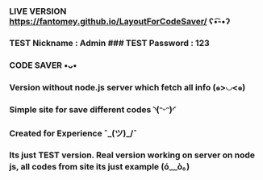 ### LIVE VERSION https://fantomey.github.io/LayoutForCodeSaver/     ʕ•͡-•ʔ

### TEST Nickname : Admin     ### TEST Password : 123



### CODE SAVER •ᴗ•
  



### Version without node.js server which fetch all info  (๑>◡<๑)

### Simple site for save different codes ◝(ᵔᵕᵔ)◜
### Created for Experience ¯\_(ツ)_/¯
### Its just TEST version. Real version working on server on node js, all codes from site its just example  (ó﹏ò｡)

